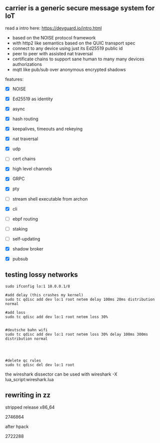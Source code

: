 carrier is a generic secure message system for IoT
-----------

read a intro here: https://devguard.io/intro.html


 - based on the NOISE protocol framework
 - with http2 like semantics based on the QUIC transport spec
 - connect to any device using just its Ed25519 public id
 - peer to peer with assisted nat traversal
 - certificate chains to support sane human to many many devices authorizations
 - mqtt like pub/sub over anonymous encrypted shadows

features:

- [x] NOISE
- [x] Ed25519 as identity
- [x] async
- [x] hash routing
- [x] keepalives, timeouts and rekeying
- [x] nat traversal
- [x] udp
- [ ] cert chains
- [x] high level channels
- [x] GRPC
- [x] pty
- [ ] stream shell executable from archon
- [x] cli
- [ ] ebpf routing
- [ ] staking
- [ ] self-updating
- [x] shadow broker
- [x] pubsub




testing lossy networks
---------------

```
sudo ifconfig lo:1 10.0.0.1/8

#add delay (this crashes my kernel)
sudo tc qdisc add dev lo:1 root netem delay 100ms 20ms distribution normal

#add loss
sudo tc qdisc add dev lo:1 root netem loss 30%


#deutsche bahn wifi
sudo tc qdisc add dev lo:1 root netem loss 30% delay 100ms 300ms distribution normal




#delete qc rules
sudo tc qdisc del dev lo:1 root

```

the wireshark dissector can be used with
wireshark -X lua_script:wireshark.lua



rewriting in zz
-------

stripped release x86_64

2746864

after hpack

2722288

